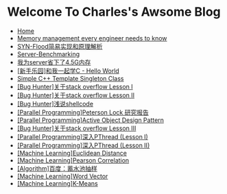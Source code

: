 Welcome To Charles's Awsome Blog
================================

 - [Home](https://github.com/linghuazaii/blog/wiki)
 - [Memory management every engineer needs to know](https://github.com/linghuazaii/blog/wiki/Memory-management-every-engineer-needs-to-know)
 - [SYN-Flood简易实现和原理解析](https://github.com/linghuazaii/blog/wiki/SYN-Flood%E7%AE%80%E6%98%93%E5%AE%9E%E7%8E%B0%E5%92%8C%E5%8E%9F%E7%90%86%E8%A7%A3%E6%9E%90)
 - [Server-Benchmarking](https://github.com/linghuazaii/blog/wiki/Server-Benchmarking)
 - [我为server省下了4.5G内存](https://github.com/linghuazaii/blog/wiki/%E6%88%91%E4%B8%BAserver%E7%9C%81%E4%B8%8B%E4%BA%864.5G%E5%86%85%E5%AD%98)
 - [[新手乐园]和我一起学C - Hello World](https://github.com/linghuazaii/blog/wiki/%5B新手乐园%5D和我一起学C---Hello-World)
 - [Simple C++ Template Singleton Class](https://github.com/linghuazaii/blog/wiki/Simple-C---Template-Singleton-Class)
 - [[Bug Hunter]关于stack overflow Lesson I](https://github.com/linghuazaii/blog/wiki/%5BBug-Hunter%5D关于stack-overflow-Lesson-I)
 - [[Bug Hunter]关于stack overflow Lesson II](https://github.com/linghuazaii/blog/wiki/%5BBug-Hunter%5D%E5%85%B3%E4%BA%8Estack-overflow-Lesson-II)
 - [[Bug Hunter]浅说shellcode](https://github.com/linghuazaii/blog/wiki/%5BBug-Hunter%5D%E6%B5%85%E8%AF%B4shellcode)
 - [[Parallel Programming]Peterson Lock 研究报告](https://github.com/linghuazaii/blog/wiki/%5BParallel-Programming%5DPeterson-Lock-%E7%A0%94%E7%A9%B6%E6%8A%A5%E5%91%8A)
 - [[Parallel Programming]Active Object Design Pattern](https://github.com/linghuazaii/blog/wiki/%5BParallel-Programming%5DActive-Object-Design-Pattern)
 - [[Bug Hunter]关于stack overflow Lesson III](https://github.com/linghuazaii/blog/wiki/%5BBug-Hunter%5D%E5%85%B3%E4%BA%8Estack-overflow-Lesson-III)
 - [[Parallel Programming]深入PThread (Lesson I)](https://github.com/linghuazaii/blog/wiki/%5BParallel-Programming%5D%E6%B7%B1%E5%85%A5PThread-(Lesson-I))
 - [[Parallel Programming]深入PThread (Lesson II)](https://github.com/linghuazaii/blog/wiki/%5BParallel-Programming%5D%E6%B7%B1%E5%85%A5PThread-(Lesson-II))
 - [[Machine Learning]Euclidean Distance](https://github.com/linghuazaii/blog/wiki/%5BMachine-Learning%5DEuclidean-Distance)
 - [[Machine Learning]Pearson Correlation](https://github.com/linghuazaii/blog/wiki/%5BMachine-Learning%5DPearson-Correlation)
 - [[Algorithm]百度：蓄水池抽样](https://github.com/linghuazaii/blog/wiki/%5BAlgorithm%5D%E7%99%BE%E5%BA%A6%EF%BC%9A%E8%93%84%E6%B0%B4%E6%B1%A0%E6%8A%BD%E6%A0%B7)
 - [[Machine Learning]Word Vector](https://github.com/linghuazaii/blog/wiki/%5BMachine-Learning%5DWord-Vector)
 - [[Machine Learning]K-Means](https://github.com/linghuazaii/blog/wiki/%5BMachine-Learning%5DK-Means)
